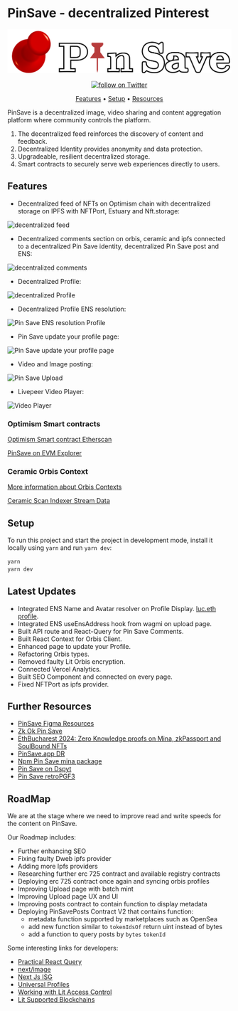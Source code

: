# PinSave - decentralized Pinterest

<p align="center">
  <img src="https://raw.githubusercontent.com/Pfed-prog/Dspyt-NFTs-EVM/master/packages/frontend/public/PinSaveL.png" alt="Size Limit CLI" width="738" >
</p>

<p align="center">
    <a href="https://twitter.com/intent/follow?screen_name=pinsav3">
        <img src="https://img.shields.io/twitter/follow/pinsav3?style=social"
            alt="follow on Twitter"></a>
</p>

<div align="center">

[Features](#features) •
[Setup](#setup) •
[Resources](#further-resources)

</div>

PinSave is a decentralized image, video sharing and content aggregation platform where community controls the platform.

1. The decentralized feed reinforces the discovery of content and feedback.
2. Decentralized Identity provides anonymity and data protection.
3. Upgradeable, resilient decentralized storage.
4. Smart contracts to securely serve web experiences directly to users.

## Features

- Decentralized feed of NFTs on Optimism chain with decentralized storage on IPFS with NFTPort, Estuary and Nft.storage:

![decentralized feed](https://raw.githubusercontent.com/PinSaveDAO/PinSave-EVM/evm/assets/feed.png)

- Decentralized comments section on orbis, ceramic and ipfs connected to a decentralized Pin Save identity, decentralized Pin Save post and ENS:

![decentralized comments](https://raw.githubusercontent.com/PinSaveDAO/PinSave-EVM/evm/assets/comments.png)

- Decentralized Profile:

![decentralized Profile](https://raw.githubusercontent.com/PinSaveDAO/PinSave-EVM/evm/assets/profile.png)

- Decentralized Profile ENS resolution:

![Pin Save ENS resolution Profile](https://raw.githubusercontent.com/PinSaveDAO/PinSave-EVM/evm/assets/ensProfile.png)

- Pin Save update your profile page:

![Pin Save update your profile page](https://raw.githubusercontent.com/PinSaveDAO/PinSave-EVM/evm/assets/updateProfile.png)

- Video and Image posting:

![Pin Save Upload](https://bafybeiaj46fxgxax6z3nd45n7p42rh7dbyweyssi3dunr3wfewh7ys2d7y.ipfs.nftstorage.link/)

- Livepeer Video Player:

![Video Player](https://bafybeiacg6yoxvxvk2ayugwlcfnnjpm5kcchvy3t2fl7mu64ft4zt4fs6m.ipfs.nftstorage.link/)

### Optimism Smart contracts

[Optimism Smart contract Etherscan](https://optimistic.etherscan.io/address/0x40F320CD3Cd616E59599568c4eA011E2eE49a175#code)

[PinSave on EVM Explorer](https://evmexplorer.com/contracts/optimism/0x40F320CD3Cd616E59599568c4eA011E2eE49a175)

### Ceramic Orbis Context

[More information about Orbis Contexts](https://docs.useorbis.com/docs/primitives/contexts)

[Ceramic Scan Indexer Stream Data](https://cerscan.com/mainnet/stream/kjzl6cwe1jw147hcck185xfdlrxq9zv0y0hoa6shzskqfnio56lhf8190yaei7w)

## Setup

To run this project and start the project in development mode, install it locally using `yarn` and run `yarn dev`:

```bash
yarn
yarn dev
```

## Latest Updates

- Integrated ENS Name and Avatar resolver on Profile Display. [luc.eth profile](https://evm.pinsave.app/profile/0x225f137127d9067788314bc7fcc1f36746a3c3B5).
- Integrated ENS useEnsAddress hook from wagmi on upload page.
- Built API route and React-Query for Pin Save Comments.
- Built React Context for Orbis Client.
- Enhanced page to update your Profile.
- Refactoring Orbis types.
- Removed faulty Lit Orbis encryption.
- Connected Vercel Analytics.
- Built SEO Component and connected on every page.
- Fixed NFTPort as ipfs provider.

## Further Resources

- [PinSave Figma Resources](https://www.figma.com/community/file/1102944149244783025)
- [Zk Ok Pin Save](https://zkok.io/mina/pin-save/)
- [EthBucharest 2024: Zero Knowledge proofs on Mina, zkPassport and SoulBound NFTs](https://docs.google.com/presentation/d/1OmJJgzk4iFbKexqBw87oU7oh4H9lXlFFh3eas0EF9y8/edit?usp=sharing)
- [PinSave.app DR](https://ahrefs.com/website-authority-checker/?input=pinsave.app)
- [Npm Pin Save mina package](https://www.npmjs.com/package/pin-mina)
- [Pin Save on Dspyt](https://dspyt.com/PinSave)
- [Pin Save retroPGF3](https://round3.optimism.io/projects/0xc613e2a991ce0dbcf8fae1d6128e67543da9710e14831112fba654cc8fe8c389)

## RoadMap

We are at the stage where we need to improve read and write speeds for the content on PinSave.

Our Roadmap includes:

- Further enhancing SEO
- Fixing faulty Dweb ipfs provider
- Adding more Ipfs providers
- Researching further erc 725 contract and available registry contracts
- Deploying erc 725 contract once again and syncing orbis profiles
- Improving Upload page with batch mint
- Improving Upload page UX and UI
- Improving posts contract to contain function to display metadata
- Deploying PinSavePosts Contract V2 that contains function:
  - metadata function supported by marketplaces such as OpenSea
  - add new function similar to `tokenIdsOf` return uint instead of bytes
  - add a function to query posts by `bytes` `tokenId`

Some interesting links for developers:

- [Practical React Query](https://tkdodo.eu/blog/practical-react-query)
- [next/image](https://nextjs.org/docs/api-reference/next/image)
- [Next Js ISG](https://nextjs.org/docs/basic-features/data-fetching/incremental-static-regeneration)
- [Universal Profiles](https://docs.lukso.tech/standards/universal-profile/introduction)
- [Working with Lit Access Control](https://litproject.substack.com/p/working-with-access-control)
- [Lit Supported Blockchains](https://developer.litprotocol.com/support/supportedchains/)
